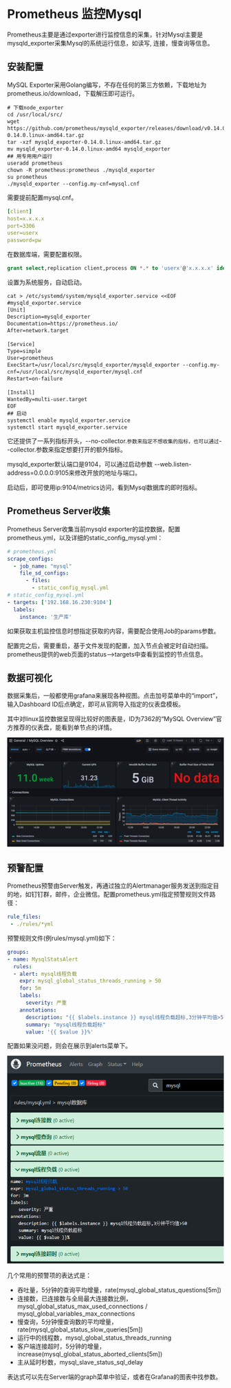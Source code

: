 # Prometheus 监控Mysql

Prometheus主要是通过exporter进行监控信息的采集，针对Mysql主要是mysqld_exporter采集Mysql的系统运行信息，如读写, 连接，慢查询等信息。

## 安装配置

MySQL Exporter采用Golang编写，不存在任何的第三方依赖，下载地址为 prometheus.io/download，下载解压即可运行。

```shell
# 下载node_exporter
cd /usr/local/src/
wget https://github.com/prometheus/mysqld_exporter/releases/download/v0.14.0/mysqld_exporter-0.14.0.linux-amd64.tar.gz
tar -xzf mysqld_exporter-0.14.0.linux-amd64.tar.gz
mv mysqld_exporter-0.14.0.linux-amd64 mysqld_exporter 
## 用专用用户运行
useradd prometheus
chown -R prometheus:prometheus ./mysqld_exporter
su prometheus
./mysqld_exporter --config.my-cnf=mysql.cnf
```

需要提前配置mysql.cnf。

```yaml
[client]
host=x.x.x.x
port=3306
user=userx
password=pw
```

在数据库端，需要配置权限。

```sql
grant select,replication client,process ON *.* to 'userx'@'x.x.x.x' identified by 'pw';
```

设置为系统服务，自动启动。

```shell
cat > /etc/systemd/system/mysqld_exporter.service <<EOF
#mysqld_exporter.service
[Unit]
Description=mysqld_exporter
Documentation=https://prometheus.io/
After=network.target

[Service]
Type=simple
User=prometheus
ExecStart=/usr/local/src/mysqld_exporter/mysqld_exporter --config.my-cnf=/usr/local/src/mysqld_exporter/mysql.cnf
Restart=on-failure

[Install]
WantedBy=multi-user.target
EOF
## 启动
systemctl enable mysqld_exporter.service
systemctl start mysqld_exporter.service
```

它还提供了一系列指标开头，--no-collector.<name>`参数来指定不想收集的指标，也可以通过`--collector.<name>参数来指定想要打开的额外指标。

mysqld_exporter默认端口是9104，可以通过启动参数 --web.listen-address=0.0.0.0:9105来修改开放的地址与端口。

启动后，即可使用ip:9104/metrics访问，看到Mysql数据库的即时指标。

## Prometheus Server收集

Prometheus Server收集当前mysqld exporter的监控数据，配置prometheus.yml，以及详细的static_config_mysql.yml：

```yaml
# prometheus.yml
scrape_configs:
  - job_name: "mysql"
    file_sd_configs:
      - files:
        - static_config_mysql.yml
# static_config_mysql.yml
- targets: ['192.168.16.230:9104']
  labels:
    instance: '生产库'
```

如果获取主机监控信息时想指定获取的内容，需要配合使用Job的params参数。

配置完之后，需要重启，基于文件发现的配置，加入节点会被定时自动扫描。prometheus提供的web页面的status-->targets中查看到监控的节点信息。

## 数据可视化

数据采集后，一般都使用grafana来展现各种视图。点击加号菜单中的“import”，输入Dashboard ID后点确定，即可从官网导入指定的仪表盘模板。

其中对linux监控数据呈现得比较好的图表是，ID为7362的“MySQL Overview”官方推荐的仪表盘，能看到单节点的详情。

![mysql](prom_mysql.png)

## 预警配置

Prometheus预警由Server触发，再通过独立的Alertmanager服务发送到指定目的地，如钉钉群，邮件，企业微信。配置prometheus.yml指定预警规则文件路径：

```yaml
rule_files:
 - ./rules/*yml
```

预警规则文件(例rules/mysql.yml)如下：

```yaml
groups:
- name: MysqlStatsAlert
  rules:
  - alert: mysql线程负载
    expr: mysql_global_status_threads_running > 50
    for: 5m
    labels:
      severity: 严重
    annotations:
      description: "{{ $labels.instance }} mysql线程负载超标,3分钟平均值>50"
      summary: "mysql线程负载超标"
      value: '{{ $value }}%'
```

配置如果没问题，则会在展示到alerts菜单下。

![alert_myql](prom_alert_mysql.png)

几个常用的预警项的表达式是：

- 吞吐量，5分钟的查询平均增量，rate(mysql_global_status_questions[5m])
- 连接数，已连接数与全局最大连接数比例，mysql_global_status_max_used_connections / mysql_global_variables_max_connections
- 慢查询，5分钟慢查询数的平均增量，rate(mysql_global_status_slow_queries[5m])
- 运行中的线程数，mysql_global_status_threads_running
- 客户端连接超时，5分钟的增量，increase(mysql_global_status_aborted_clients[5m])
- 主从延时秒数，mysql_slave_status_sql_delay

表达式可以先在Server端的graph菜单中验证，或者在Grafana的图表中找参数。


